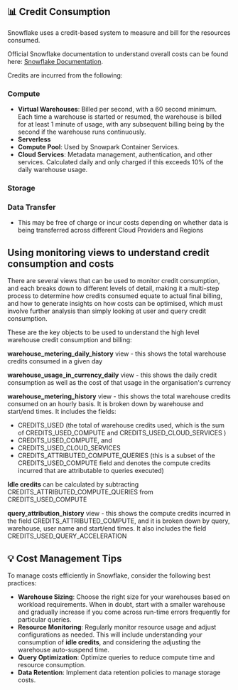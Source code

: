 ## 📊 Credit Consumption

Snowflake uses a credit-based system to measure and bill for the resources consumed.

Official Snowflake documentation to understand overall costs can be found here: [Snowflake Documentation](https://docs.snowflake.com/en/user-guide/cost-understanding-overall).

Credits are incurred from the following:

### Compute

- **Virtual Warehouses**: Billed per second, with a 60 second minimum. Each time a warehouse is started or resumed, the warehouse is billed for at least 1 minute of usage, with any subsequent billing being by the second if the warehouse runs continuously.
- **Serverless**
- **Compute Pool**: Used by Snowpark Container Services.
- **Cloud Services**: Metadata management, authentication, and other services. Calculated daily and only charged if this exceeds 10% of the daily warehouse usage.

### Storage

### Data Transfer
- This may be free of charge or incur costs depending on whether data is being transferred across different Cloud Providers and Regions



## Using monitoring views to understand credit consumption and costs

There are several views that can be used to monitor credit consumption, and each breaks down to different levels of detail, making it a multi-step process to determine how credits consumed equate to actual final billing, and how to generate insights on how costs can be optimised, which must involve further analysis than simply looking at user and query credit consumption.

These are the key objects to be used to understand the high level warehouse credit consumption and billing:

__warehouse_metering_daily_history__ view - this shows the total warehouse credits consumed in a given day

__warehouse_usage_in_currency_daily__ view - this shows the daily credit consumption as well as the cost of that usage in the organisation's currency

__warehouse_metering_history__ view - this shows the total warehouse credits consumed on an hourly basis. It is broken down by warehouse and start/end times. It includes the fields:
- CREDITS_USED (the total of warehouse credits used, which is the sum of CREDITS_USED_COMPUTE and CREDITS_USED_CLOUD_SERVICES )
- CREDITS_USED_COMPUTE, and 
- CREDITS_USED_CLOUD_SERVICES
- CREDITS_ATTRIBUTED_COMPUTE_QUERIES (this is a subset of the CREDITS_USED_COMPUTE field and denotes the compute credits incurred that are attributable to queries executed)

__Idle credits__ can be calculated by subtracting CREDITS_ATTRIBUTED_COMPUTE_QUERIES from CREDITS_USED_COMPUTE 

__query_attribution_history__ view - this shows the compute credits incurred in the field CREDITS_ATTRIBUTED_COMPUTE, and it is broken down by query, warehouse, user name and start/end times. It also includes the field CREDITS_USED_QUERY_ACCELERATION


## 💡 Cost Management Tips

To manage costs efficiently in Snowflake, consider the following best practices:
- **Warehouse Sizing**: Choose the right size for your warehouses based on workload requirements. When in doubt, start with a smaller warehouse and gradually increase if you come across run-time errors frequently for particular queries.
- **Resource Monitoring**: Regularly monitor resource usage and adjust configurations as needed. This will include understanding your consumption of **idle credits**, and considering the adjusting the warehouse auto-suspend time.
- **Query Optimization**: Optimize queries to reduce compute time and resource consumption.
- **Data Retention**: Implement data retention policies to manage storage costs.
